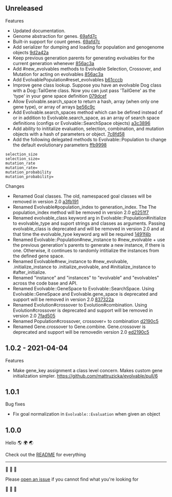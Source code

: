 ## Unreleased

Features
* Updated documentation.
* Genome abstraction for genes. [69afd7c](https://github.com/mattruzicka/evolvable/commit/69afd7c957cbf89cc03b4f3f0ba967bf571c34c5)
* Built-in support for count genes. [69afd7c](https://github.com/mattruzicka/evolvable/commit/69afd7c957cbf89cc03b4f3f0ba967bf571c34c5)
* Add serializer for dumping and loading for population and genogenome objects [9d2a42a](https://github.com/mattruzicka/evolvable/commit/9d2a42a29103e1525b3c5471578ee97baeb6e8c6)
* Keep previous generation parents for generating evolvables for the current generation whenever [856ac3a](https://github.com/mattruzicka/evolvable/commit/856ac3a778106d34221ce8ce8ae14b963877dc76)
* Add #new_evolvables methods to Evolvable Selection, Crossover, and Mutation for acting on evolvables [856ac3a](https://github.com/mattruzicka/evolvable/commit/856ac3a778106d34221ce8ce8ae14b963877dc76)
* Add EvolvablePopulation#reset_evolvables [b61cccb](https://github.com/mattruzicka/evolvable/commit/b61cccbee8ac8cc9f00496e5461131bb796af974)
* Improve gene class lookup. Suppose you have an evolvable Dog class with a Dog::TailGene class. Now you can just pass 'TailGene' as the 'type' in your gene space definition [079dcef](https://github.com/mattruzicka/evolvable/commit/079dcef000e57553db8c6e5b89207d2d8e5c9890)
* Allow Evolvable.search_space to return a hash, array (when only one gene type), or array of arrays [be56c9c](https://github.com/mattruzicka/evolvable/commit/be56c9cc73c7202abc4588cb20c340d1e49498ed)
* Add Evolvable.search_spaces method which can be defined instead of or in addition to Evolvable.search_space, as an array of search space definitions (configs or Evolvable::SearchSpace objects) [a3c3896](https://github.com/mattruzicka/evolvable/commit/a3c3896d8b1799b7fac6143812a5ef630f716d85)
* Add ability to inititalize evaluation, selection, combination, and mutation objects with a hash of parameters or object. [7c8fd58](https://github.com/mattruzicka/evolvable/commit/7c8fd586ec882f35e5ce35c5bc6a28982e4d0640)
* Add the following delegated methods to Evolvable::Population to change the default evolutionary parameters [ffb9998](https://github.com/mattruzicka/evolvable/commit/ffb9998b09f02fa6759322c324b2f448fd3af223)

```
selection_size
selection_size=
mutation_rate
mutation_rate=
mutation_probability
mutation_probability=
```


Changes
* Renamed Goal classes. The old, namespaced goal classes will be removed in version 2.0 [a3fb191](https://github.com/mattruzicka/evolvable/commit/a3fb1915230cc297e545d873a80f0324bca5833d)
* Renamed Evolvable#population_index to generation_index. The The population_index method will be removed in version 2.0 [e0251f7](https://github.com/mattruzicka/evolvable/commit/e0251f7c51818c30986d5a9a2b44f3834107ec55)
* Renamed evolvable_class keyword arg in Evolvable::Population#initialize to evolvable_type and suport strings and classes as arguments. Passing evolvable_class is deprecated and will be removed in version 2.0 and at that time the evolvable_tyoe keyword arg will be required [1491f4b](https://github.com/mattruzicka/evolvable/commit/1491f4b6f5bb615ae17e749922a852edce48072b)
* Renamed Evolvable::Population#new_instance to #new_evolvable + use the previous generation's parents to generate a new instance, if there is one. Otherwise, it continues to randomly intitialize the instances from the defined gene space.
* Renamed Evolvable#new_instance to #new_evolvable, .initialize_instance to .initialize_evolvable, and #initialize_instance to #after_initialize.
* Renamed "instance" and "instances" to "evolvable" and "evolvables" across the code base and API.
* Renamed Evolvable::GeneSpace to Evolvable::SearchSpace. Using Evolvable::GeneSpace and Evolvable.gene_space is deprecated and support will be removed in version 2.0 [837322a](https://github.com/mattruzicka/evolvable/commit/837322a66c87d6b3fdf992c1b6c7e1b2fb920fe7)
* Renamed Evolution#crossover to Evolution#combination. Using Evolution#crossover is deprecated and support will be removed in version 2.0 [7fad505](https://github.com/mattruzicka/evolvable/commit/7fad505a6dbc679412d5c0565d64791a6edad6b7)
* Renamed Population#crossover, crossover= to combination [d2190c5](https://github.com/mattruzicka/evolvable/commit/d2190c5b32584a95e25c40a30b685e634a1b6b7f)
* Renamed Gene.crossover to Gene.combine. Gene.crossover is deprecated and support will be removedin version 2.0 [ed2190c5](https://github.com/mattruzicka/evolvable/commit/ed2190c5b32584a95e25c40a30b685e634a1b6b7f)


## 1.0.2 - 2021-04-04

Features
* Make gene_key assignment a class level concern. Makes custom gene initialization simpler. https://github.com/mattruzicka/evolvable/pull/6

## 1.0.1

Bug fixes
* Fix goal normalization in `Evolvable::Evaluation` when given an object

## 1.0.0

Hello 🌎 🌍 🌏

Check out the [README](https://github.com/mattruzicka/evolvable/blob/master/README.md) for everything

___


🧬 🧬 🧬

Please [open an issue](https://github.com/mattruzicka/evolvable/issues/new) if you cannot find what you're looking for

🧬 🧬 🧬
